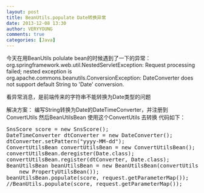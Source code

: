 ```yaml
---
layout: post
title: BeanUtils.populate Date转换异常
date: 2013-12-08 13:30
author: VERYYOUNG
comments: true
categories: [Java]
---
```

今天在用BeanUtils polulate bean的时候遇到了一下的异常：
org.springframework.web.util.NestedServletException: Request processing failed; nested exception is org.apache.commons.beanutils.ConversionException: DateConverter does not support default String to 'Date' conversion.

看异常消息，是前端传来的字符串不能转换为Date类型的问题


解决方案：
编写String转换为Date的DateTimeConverter，并注册到 ConvertUtils
然后BeanUtilsBean 使用这个ConvertUtils 去转换
代码如下：
<pre lang="java">
SnsScore score = new SnsScore();
DateTimeConverter dtConverter = new DateConverter();
dtConverter.setPattern("yyyy-MM-dd");
ConvertUtilsBean convertUtilsBean = new ConvertUtilsBean();
convertUtilsBean.deregister(Date.class);
convertUtilsBean.register(dtConverter, Date.class);
BeanUtilsBean beanUtilsBean = new BeanUtilsBean(convertUtilsBean,
	new PropertyUtilsBean());
beanUtilsBean.populate(score, request.getParameterMap());
//BeanUtils.populate(score, request.getParameterMap());
</pre>
